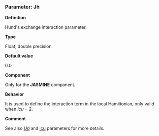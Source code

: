 ### Parameter: Jh

**Definition**

Hund's exchange interaction parameter.

**Type**

Float, double precision

**Default value**

0.0

**Component**

Only for the **JASMINE** component.

**Behavior**

It is used to define the interaction term in the local Hamiltonian, only valid when *icu* = 2.

**Comment**

See also [Ud](p_ud.md) and [icu](p_icu.md) parameters for more details.

